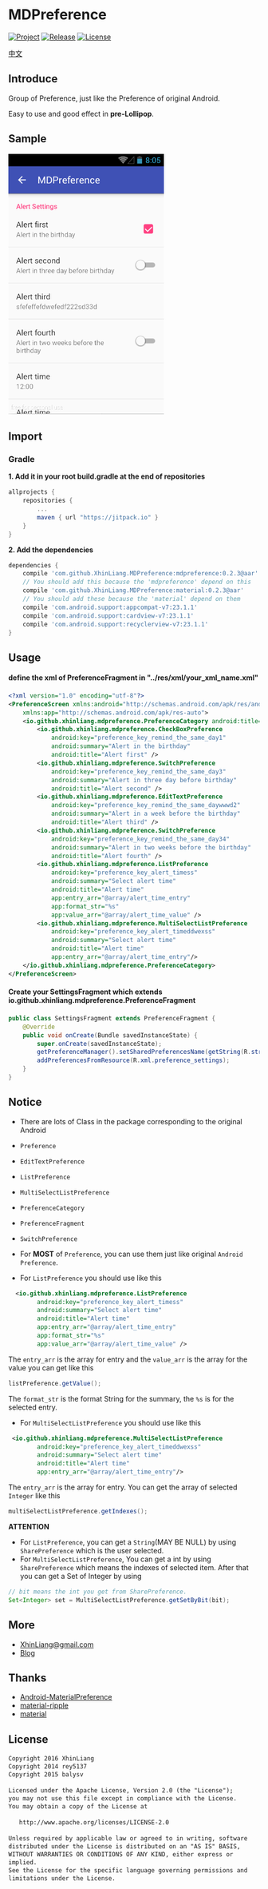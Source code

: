 # MDPreference
[![Project](https://img.shields.io/badge/Android-MDPreference-lightgrey.svg)](https://github.com/XhinLiang/MDPreference)
[![Release](https://jitpack.io/v/XhinLiang/MDPreference.svg)](https://jitpack.io/#XhinLiang/MDPreference)
[![License](https://img.shields.io/badge/license-Apache%202-blue.svg)](http://www.apache.org/licenses/LICENSE-2.0)

[中文](http://xhinliang.github.io/2016/03/11/Think_about_Preference/)

## Introduce
Group of Preference, just like the Preference of original Android.

Easy to use and good effect in **pre-Lollipop**.

## Sample
![Sample](sample.gif)

## Import

### Gradle
**1. Add it in your root build.gradle at the end of repositories**

``` groovy
allprojects {
	repositories {
		...
		maven { url "https://jitpack.io" }
	}
}
```
**2. Add the dependencies**

``` groovy
dependencies {
	compile 'com.github.XhinLiang.MDPreference:mdpreference:0.2.3@aar'
	// You should add this because the 'mdpreference' depend on this
    compile 'com.github.XhinLiang.MDPreference:material:0.2.3@aar'
    // You should add these because the 'material' depend on them
    compile 'com.android.support:appcompat-v7:23.1.1'
    compile 'com.android.support:cardview-v7:23.1.1'
    compile 'com.android.support:recyclerview-v7:23.1.1'
}
```

## Usage

#### define the xml of PreferenceFragment in "../res/xml/your_xml_name.xml"
``` xml
<?xml version="1.0" encoding="utf-8"?>
<PreferenceScreen xmlns:android="http://schemas.android.com/apk/res/android"
    xmlns:app="http://schemas.android.com/apk/res-auto">
    <io.github.xhinliang.mdpreference.PreferenceCategory android:title="Alert Settings">
        <io.github.xhinliang.mdpreference.CheckBoxPreference
            android:key="preference_key_remind_the_same_day1"
            android:summary="Alert in the birthday"
            android:title="Alert first" />
        <io.github.xhinliang.mdpreference.SwitchPreference
            android:key="preference_key_remind_the_same_day3"
            android:summary="Alert in three day before birthday"
            android:title="Alert second" />
        <io.github.xhinliang.mdpreference.EditTextPreference
            android:key="preference_key_remind_the_same_daywwwd2"
            android:summary="Alert in a week before the birthday"
            android:title="Alert third" />
        <io.github.xhinliang.mdpreference.SwitchPreference
            android:key="preference_key_remind_the_same_day34"
            android:summary="Alert in two weeks before the birthday"
            android:title="Alert fourth" />
        <io.github.xhinliang.mdpreference.ListPreference
            android:key="preference_key_alert_timess"
            android:summary="Select alert time"
            android:title="Alert time"
            app:entry_arr="@array/alert_time_entry"
            app:format_str="%s"
            app:value_arr="@array/alert_time_value" />
        <io.github.xhinliang.mdpreference.MultiSelectListPreference
            android:key="preference_key_alert_timeddwexss"
            android:summary="Select alert time"
            android:title="Alert time"
            app:entry_arr="@array/alert_time_entry"/>
    </io.github.xhinliang.mdpreference.PreferenceCategory>
</PreferenceScreen>
```
#### Create your SettingsFragment which extends io.github.xhinliang.mdpreference.PreferenceFragment
``` java
public class SettingsFragment extends PreferenceFragment {
    @Override
    public void onCreate(Bundle savedInstanceState) {
        super.onCreate(savedInstanceState);
        getPreferenceManager().setSharedPreferencesName(getString(R.string.app_name));
        addPreferencesFromResource(R.xml.preference_settings);
    }
}
```

## Notice
- There are lots of Class in the package corresponding to the original Android
 - `Preference`
 - `EditTextPreference`
 - `ListPreference`
 - `MultiSelectListPreference`
 - `PreferenceCategory`
 - `PreferenceFragment`
 - `SwitchPreference`

- For **MOST** of `Preference`, you can use them just like original `Android Preference`.

- For `ListPreference` you should use like this
``` xml
  <io.github.xhinliang.mdpreference.ListPreference
        android:key="preference_key_alert_timess"
        android:summary="Select alert time"
        android:title="Alert time"
        app:entry_arr="@array/alert_time_entry"
        app:format_str="%s"
        app:value_arr="@array/alert_time_value" />
```
The `entry_arr` is the array for entry and the `value_arr` is the array for the value you can get like this
``` java
listPreference.getValue();
```

The `format_str` is the format String for the summary, the `%s` is for the selected entry.

- For `MultiSelectListPreference` you should use like this
``` xml
 <io.github.xhinliang.mdpreference.MultiSelectListPreference
        android:key="preference_key_alert_timeddwexss"
        android:summary="Select alert time"
        android:title="Alert time"
        app:entry_arr="@array/alert_time_entry"/>
```
The `entry_arr` is the array for entry.
You can get the array of selected `Integer` like this
``` java
multiSelectListPreference.getIndexes();
```

**ATTENTION**
- For `ListPreference`, you can get a `String`(MAY BE NULL) by using `SharePreference` which is the user selected.
- For `MultiSelectListPreference`, You can get a int by using `SharePreference` which means the indexes of selected item. After that you can get a Set of Integer by using
``` java
// bit means the int you get from SharePreference.
Set<Integer> set = MultiSelectListPreference.getSetByBit(bit);
```

## More
- XhinLiang@gmail.com
- [Blog](http://xhinliang.github.io)

## Thanks
- [Android-MaterialPreference](https://github.com/jenzz/Android-MaterialPreference)
- [material-ripple](https://github.com/balysv/material-ripple)
- [material](https://github.com/rey5137/material)

## License

    Copyright 2016 XhinLiang
    Copyright 2014 rey5137
    Copyright 2015 balysv

    Licensed under the Apache License, Version 2.0 (the "License");
    you may not use this file except in compliance with the License.
    You may obtain a copy of the License at

       http://www.apache.org/licenses/LICENSE-2.0

    Unless required by applicable law or agreed to in writing, software
    distributed under the License is distributed on an "AS IS" BASIS,
    WITHOUT WARRANTIES OR CONDITIONS OF ANY KIND, either express or implied.
    See the License for the specific language governing permissions and
    limitations under the License.

